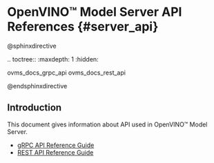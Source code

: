 # OpenVINO&trade; Model Server API References {#server_api}

@sphinxdirective

.. toctree::
   :maxdepth: 1
   :hidden:

   ovms_docs_grpc_api
   ovms_docs_rest_api

@endsphinxdirective

## Introduction

This document gives information about API used in OpenVINO&trade; Model Server.

- [gRPC API Reference Guide](./model_server_grpc_api.md)
- [REST API Reference Guide](./model_server_rest_api.md)

